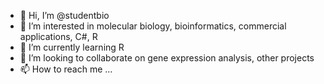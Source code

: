 - 👋 Hi, I’m @studentbio
- 👀 I’m interested in molecular biology, bioinformatics, commercial applications, C#, R 
- 🌱 I’m currently learning R
- 💞️ I’m looking to collaborate on gene expression analysis, other projects
- 📫 How to reach me ...

<!---
studentbio/studentbio is a ✨ special ✨ repository because its `README.md` (this file) appears on your GitHub profile.
You can click the Preview link to take a look at your changes.
--->
